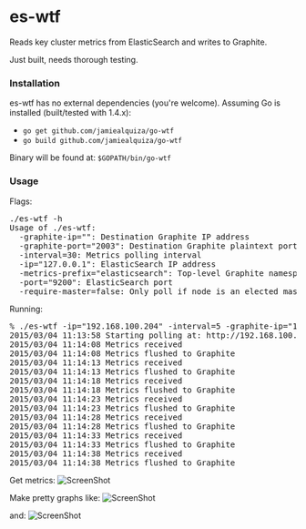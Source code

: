 # es-wtf

Reads key cluster metrics from ElasticSearch and writes to Graphite. 

Just built, needs thorough testing.

### Installation

es-wtf has no external dependencies (you're welcome). Assuming Go is installed (built/tested with 1.4.x):

- `go get github.com/jamiealquiza/go-wtf`
- `go build github.com/jamiealquiza/go-wtf`

Binary will be found at: `$GOPATH/bin/go-wtf`

### Usage

Flags:
<pre>
./es-wtf -h
Usage of ./es-wtf:
  -graphite-ip="": Destination Graphite IP address
  -graphite-port="2003": Destination Graphite plaintext port
  -interval=30: Metrics polling interval
  -ip="127.0.0.1": ElasticSearch IP address
  -metrics-prefix="elasticsearch": Top-level Graphite namespace prefix (defaults to hostname)
  -port="9200": ElasticSearch port
  -require-master=false: Only poll if node is an elected master
</pre>

Running:
<pre>
% ./es-wtf -ip="192.168.100.204" -interval=5 -graphite-ip="192.168.100.175" -graphite-port="2013"
2015/03/04 11:13:58 Starting polling at: http://192.168.100.204:9200
2015/03/04 11:14:08 Metrics received
2015/03/04 11:14:08 Metrics flushed to Graphite
2015/03/04 11:14:13 Metrics received
2015/03/04 11:14:13 Metrics flushed to Graphite
2015/03/04 11:14:18 Metrics received
2015/03/04 11:14:18 Metrics flushed to Graphite
2015/03/04 11:14:23 Metrics received
2015/03/04 11:14:23 Metrics flushed to Graphite
2015/03/04 11:14:28 Metrics received
2015/03/04 11:14:28 Metrics flushed to Graphite
2015/03/04 11:14:33 Metrics received
2015/03/04 11:14:33 Metrics flushed to Graphite
2015/03/04 11:14:38 Metrics received
2015/03/04 11:14:38 Metrics flushed to Graphite
</pre>

Get metrics:
![ScreenShot](http://us-east.manta.joyent.com/jalquiza/public/github/es-clusterstats-graphite.png)

Make pretty graphs like:
![ScreenShot](http://us-east.manta.joyent.com/jalquiza/public/github/es-stats-grafana.png)

and:
![ScreenShot](http://us-east.manta.joyent.com/jalquiza/public/github/es-clusterstats.png)
